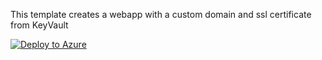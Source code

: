 This template creates a webapp with a custom domain and ssl certificate from KeyVault

[![Deploy to Azure](http://azuredeploy.net/deploybutton.png)](https://portal.azure.com/#create/Microsoft.Template/uri/https%3A%2F%2Fraw.githubusercontent.com%2FTVDKoni%2Fazure-quickstart-templates%2Fmaster%2Fwebapp-keyvault-ssl%2Fazuredeploy.json)

